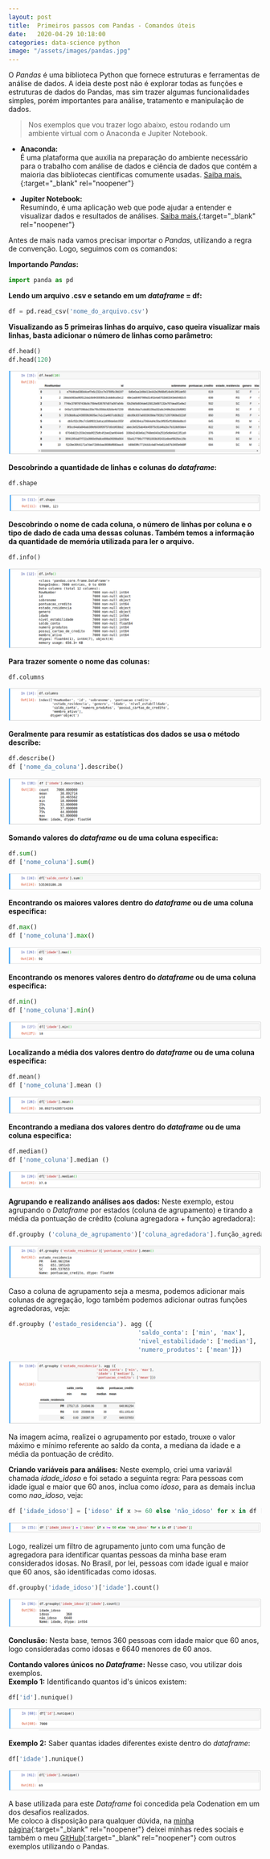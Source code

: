 ```yaml
---
layout: post
title:  Primeiros passos com Pandas - Comandos úteis
date:   2020-04-29 10:18:00
categories: data-science python
image: "/assets/images/pandas.jpg"
---
```


<p>O <i>Pandas</i> é uma biblioteca Python que fornece estruturas e ferramentas de análise de dados. A ideia deste post não é explorar todas as funções e estruturas de dados do Pandas, mas sim trazer algumas funcionalidades simples, porém importantes para análise, tratamento e manipulação de dados.</p>

><p>Nos exemplos que vou trazer logo abaixo, estou rodando um ambiente virtual com o Anaconda e Jupiter Notebook.</p>

* **Anaconda:**<br>
É uma plataforma que auxilia na preparação do ambiente necessário para o trabalho com análise de dados e ciência de dados que contém a maioria das bibliotecas científicas comumente usadas.
[Saiba mais.](https://www.anaconda.com/){:target="_blank" rel="noopener"}


* **Jupiter Notebook:**<br>
Resumindo, é uma aplicação web que pode ajudar a entender e visualizar dados e resultados de análises.
[Saiba mais.](https://jupyter.org/){:target="_blank" rel="noopener"}

Antes de mais nada vamos precisar importar o *Pandas*, utilizando a regra de convenção. Logo, seguimos com os comandos:

 **Importando *Pandas*:**
~~~python
import panda as pd
~~~

  **Lendo um arquivo .csv e setando em um *dataframe* = df:**
```python
df = pd.read_csv('nome_do_arquivo.csv')
```

 **Visualizando as 5 primeiras linhas do arquivo, caso queira visualizar mais linhas, basta adicionar o número de linhas como parâmetro:**
```python
df.head()
df.head(120)
``` 
<p><img class="image-post" src="/assets/images/pandas-head.png"></p>

 **Descobrindo a quantidade de linhas e colunas do *dataframe*:**
```python
df.shape
```
<p><img class="image-post" src="/assets/images/pandas-shape.png"></p>

 **Descobrindo o nome de cada coluna, o número de linhas por coluna e o tipo de dado de cada uma dessas colunas. Também temos a informação da quantidade de memória utilizada para ler o arquivo.**
```python
df.info()
```
<p><img class="image-post" src="/assets/images/pandas-info.png"></p>

**Para trazer somente o nome das colunas:**
```python
df.columns
```
<p><img class="image-post" src="/assets/images/pandas-columns.png"></p>

 **Geralmente para resumir as estatísticas dos dados se usa o método describe:**
```python
df.describe()
df ['nome_da_coluna'].describe()
```
<p><img class="image-post" src="/assets/images/pandas-describe.png"></p>

 **Somando valores do *dataframe* ou de uma coluna especifica:**
```python
df.sum()
df ['nome_coluna'].sum()
```
<p><img class="image-post" src="/assets/images/pandas-sum.png"></p>


**Encontrando os maiores valores dentro do *dataframe* ou de uma coluna especifica:**
```python
df.max()
df ['nome_coluna'].max()
```
<p><img class="image-post" src="/assets/images/pandas-max.png"></p>

**Encontrando os menores valores dentro do *dataframe* ou de uma coluna especifica:**
```python
df.min()
df ['nome_coluna'].min()
```
<p><img class="image-post" src="/assets/images/pandas-min.png"></p>

**Localizando a média dos valores dentro do *dataframe* ou de uma coluna especifica:**
```python
df.mean()
df ['nome_coluna'].mean ()
```
<p><img class="image-post" src="/assets/images/pandas-mean.png"></p>

**Encontrando a mediana dos valores dentro do *dataframe* ou de uma coluna especifica:**
```python
df.median()
df ['nome_coluna'].median ()
```
<p><img class="image-post" src="/assets/images/pandas-median.png"></p>

**Agrupando e realizando análises aos dados:**
Neste exemplo, estou agrupando o *Dataframe* por estados (coluna de agrupamento) e tirando a média da pontuação de crédito (coluna agregadora + função agredadora):
```python
df.groupby ('coluna_de_agrupamento')['coluna_agredadora'].função_agredadora()
```
<p><img class="image-post" src="/assets/images/pandas-groupby-mean.png"></p>

Caso a coluna de agrupamento seja a mesma, podemos adicionar mais colunas de agregação, logo também podemos adicionar outras funções agredadoras, veja:

```python
df.groupby ('estado_residencia'). agg ({
                                    'saldo_conta': ['min', 'max'], 
                                    'nivel_estabilidade': ['median'],
                                    'numero_produtos': ['mean']})
```
<p><img class="image-post" src="/assets/images/pandas-groupby-agg.png"></p>

Na imagem acima, realizei o agrupamento por estado, trouxe o valor máximo e mínimo referente ao saldo da conta, a mediana da idade e a média da pontuação de crédito.

**Criando variáveis para análises:**
Neste exemplo, criei uma variavál chamada *idade_idoso* e foi setado a seguinta regra:
Para pessoas com idade igual e maior que 60 anos, inclua como *idoso*, para as demais inclua como *nao_idoso*, veja:
```python
df ['idade_idoso'] = ['idoso' if x >= 60 else 'não_idoso' for x in df ['idade']]
```
<p><img class="image-post" src="/assets/images/pandas-variable.png"></p>

Logo, realizei um filtro de agrupamento junto com uma função de agregadora para identificar quantas pessoas da minha base eram considerados idosas. No Brasil, por lei, pessoas com idade igual e maior que 60 anos, são identificadas como idosas.
```python
df.groupby('idade_idoso')['idade'].count()
```
<p><img class="image-post" src="/assets/images/pandas-variable-groupby.png"></p>

**Conclusão:**
Nesta base, temos 360 pessoas com idade maior que 60 anos, logo consideradas como idosas e 6640 menores de 60 anos.

**Contando valores únicos no *Dataframe*:** Nesse caso, vou utilizar dois exemplos. <br>
**Exemplo 1:** Identificando quantos id's únicos existem:
```python
df['id'].nunique()
```
<p><img class="image-post" src="/assets/images/pandas-nunique.png"></p>

**Exemplo 2:** Saber quantas idades diferentes existe dentro do *dataframe*:
```python
df['idade'].nunique()
```
<p><img class="image-post" src="/assets/images/pandas-nunique-idade.png"></p>

A base utilizada para este *Dataframe* foi concedida pela Codenation em um dos desafios realizados.<br>
Me coloco à disposição para qualquer dúvida, na [minha página](https://melzilucas.github.io/about.html){:target="_blank" rel="noopener"} deixei minhas redes sociais e também o meu [GitHub](https://github.com/melzilucas/codenation-studies){:target="_blank" rel="noopener"} com outros exemplos utilizando o Pandas.